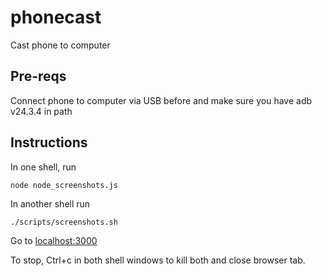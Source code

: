 # phonecast

Cast phone to computer

## Pre-reqs

Connect phone to computer via USB before and make sure you have adb v24.3.4 in path

## Instructions

In one shell, run

``` node node_screenshots.js ```

In another shell run

``` ./scripts/screenshots.sh ```

Go to [localhost:3000](localhost:3000)

To stop, Ctrl+c in both shell windows to kill both and close browser tab.
